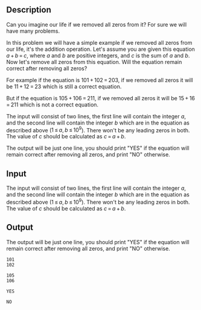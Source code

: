 ## Description

<div><p>Can you imagine our life if we removed all zeros from it? For sure we will have many problems.</p><p>In this problem we will have a simple example if we removed all zeros from our life, it's the addition operation. Let's assume you are given this equation <span class="tex-span"><i>a</i> + <i>b</i> = <i>c</i></span>, where <span class="tex-span"><i>a</i></span> and <span class="tex-span"><i>b</i></span> are positive integers, and <span class="tex-span"><i>c</i></span> is the sum of <span class="tex-span"><i>a</i></span> and <span class="tex-span"><i>b</i></span>. Now let's remove all zeros from this equation. Will the equation remain correct after removing all zeros?</p><p>For example if the equation is <span class="tex-span">101 + 102 = 203</span>, if we removed all zeros it will be <span class="tex-span">11 + 12 = 23</span> which is still a correct equation.</p><p>But if the equation is <span class="tex-span">105 + 106 = 211</span>, if we removed all zeros it will be <span class="tex-span">15 + 16 = 211</span> which is not a correct equation.</p></div><div class="input-specification"><p>The input will consist of two lines, the first line will contain the integer <span class="tex-span"><i>a</i></span>, and the second line will contain the integer <span class="tex-span"><i>b</i></span> which are in the equation as described above (<span class="tex-span">1 ≤ <i>a</i>, <i>b</i> ≤ 10<sup class="upper-index">9</sup></span>). There won't be any leading zeros in both. The value of <span class="tex-span"><i>c</i></span> should be calculated as <span class="tex-span"><i>c</i> = <i>a</i> + <i>b</i></span>.</p></div><div class="output-specification"><p>The output will be just one line, you should print "<span class="tex-font-style-tt">YES</span>" if the equation will remain correct after removing all zeros, and print "<span class="tex-font-style-tt">NO</span>" otherwise.</p></div>

## Input

<p>The input will consist of two lines, the first line will contain the integer <span class="tex-span"><i>a</i></span>, and the second line will contain the integer <span class="tex-span"><i>b</i></span> which are in the equation as described above (<span class="tex-span">1 ≤ <i>a</i>, <i>b</i> ≤ 10<sup class="upper-index">9</sup></span>). There won't be any leading zeros in both. The value of <span class="tex-span"><i>c</i></span> should be calculated as <span class="tex-span"><i>c</i> = <i>a</i> + <i>b</i></span>.</p>

## Output

<p>The output will be just one line, you should print "<span class="tex-font-style-tt">YES</span>" if the equation will remain correct after removing all zeros, and print "<span class="tex-font-style-tt">NO</span>" otherwise.</p>





```input1
101
102

```




```input2
105
106

```




```output1
YES

```




```output2
NO

```


